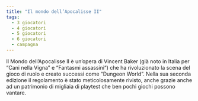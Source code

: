 ```yaml
---
title: "Il mondo dell’Apocalisse II"
tags:
  - 3 giocatori
  - 4 giocatori
  - 5 giocatori
  - 6 giocatori
  - campagna
---
```


Il Mondo dell’Apocalisse II è un’opera di Vincent Baker (già noto in Italia per “Cani nella Vigna” e “Fantasmi assassini“) che ha rivoluzionato la scena del gioco di ruolo e creato successi come “Dungeon World”. Nella sua seconda edizione il regolamento è stato meticolosamente rivisto, anche grazie anche ad un patrimonio di migliaia di playtest che ben pochi giochi possono vantare.